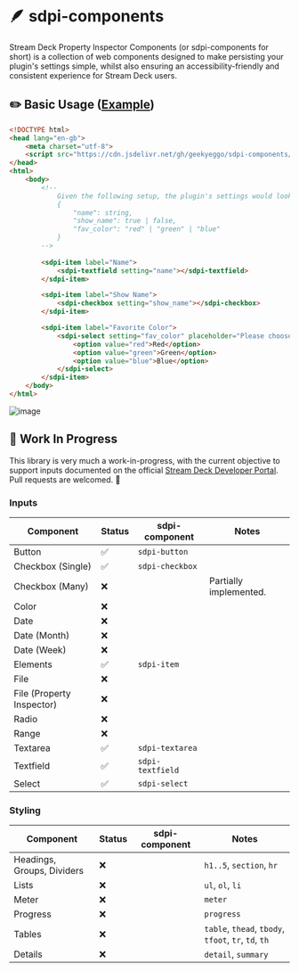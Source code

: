 # 🪶 sdpi-components

Stream Deck Property Inspector Components (or sdpi-components for short) is a collection of web components designed to make persisting your plugin's settings simple, whilst also ensuring an accessibility-friendly and consistent experience for Stream Deck users.

## ✏️ Basic Usage ([Example](https://github.com/GeekyEggo/sdpi-components/blob/main/example/pi/index.html))

```html
<!DOCTYPE html>
<head lang="en-gb">
    <meta charset="utf-8">
    <script src="https://cdn.jsdelivr.net/gh/geekyeggo/sdpi-components/dist/sdpi.js"></script>
</head>
<html>
    <body>
        <!--
            Given the following setup, the plugin's settings would look like this:
            {
                "name": string,
                "show_name": true | false,
                "fav_color": "red" | "green" | "blue"
            }
        -->
        
        <sdpi-item label="Name">
            <sdpi-textfield setting="name"></sdpi-textfield>
        </sdpi-item>

        <sdpi-item label="Show Name">
            <sdpi-checkbox setting="show_name"></sdpi-checkbox>
        </sdpi-item>

        <sdpi-item label="Favorite Color">
            <sdpi-select setting="fav_color" placeholder="Please choose a color">
                <option value="red">Red</option>
                <option value="green">Green</option>
                <option value="blue">Blue</option>
            </sdpi-select>
        </sdpi-item>
    </body>
</html>
```
![image](https://user-images.githubusercontent.com/1429781/163813080-33d48b9c-5596-4f4e-8fb3-c94431728b8a.png)

## 🚧 Work In Progress

This library is very much a work-in-progress, with the current objective to support inputs documented on the official [Stream Deck Developer Portal](https://developer.elgato.com/documentation/stream-deck/sdk/property-inspector/). Pull requests are welcomed. 💖

### Inputs

| Component | Status | sdpi-component | Notes |
| --------- | ------ | -------------- | ----- |
| Button | ✅ | `sdpi-button` | |
| Checkbox (Single) | ✅ | `sdpi-checkbox` | |
| Checkbox (Many) | ❌ | | Partially implemented. |
| Color | ❌ | | |
| Date | ❌ | | |
| Date (Month) | ❌ | | |
| Date (Week) | ❌ | | |
| Elements | ✅ | `sdpi-item` | |
| File | ❌ | | |
| File (Property Inspector) | ❌ | | |
| Radio | ❌ | | |
| Range | ❌ | | |
| Textarea | ✅ | `sdpi-textarea` | |
| Textfield | ✅ | `sdpi-textfield` | |
| Select | ✅ | `sdpi-select` | |

### Styling

| Component | Status | sdpi-component | Notes |
| --------- | ------ | -------------- | ----- |
| Headings, Groups, Dividers | ❌ | | `h1..5`, `section`, `hr` |
| Lists | ❌ | | `ul`, `ol`, `li` |
| Meter | ❌ | | `meter` |
| Progress | ❌ | | `progress` |
| Tables | ❌ | | `table`, `thead`, `tbody`, `tfoot`, `tr`, `td`, `th` |
| Details | ❌ | | `detail`, `summary` |
